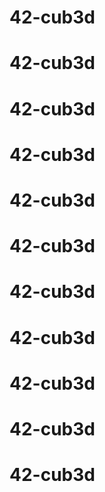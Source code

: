 # 42-cub3d
# 42-cub3d
# 42-cub3d
# 42-cub3d
# 42-cub3d
# 42-cub3d
# 42-cub3d
# 42-cub3d
# 42-cub3d
# 42-cub3d
# 42-cub3d
